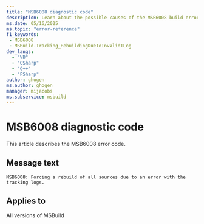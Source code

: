 ```yaml
---
title: "MSB6008 diagnostic code"
description: Learn about the possible causes of the MSB6008 build error, and get troubleshooting tips.
ms.date: 05/16/2025
ms.topic: "error-reference"
f1_keywords:
 - MSB6008
 - MSBuild.Tracking_RebuildingDueToInvalidTLog
dev_langs:
  - "VB"
  - "CSharp"
  - "C++"
  - "FSharp"
author: ghogen
ms.author: ghogen
manager: mijacobs
ms.subservice: msbuild
---
```


# MSB6008 diagnostic code

<!-- :::ErrorDefinitionDescription::: -->
<!-- :::editable-content name="introDescription"::: -->
This article describes the MSB6008 error code.
<!-- :::editable-content-end::: -->

## Message text

<!-- :::editable-content name="messageText"::: -->
`MSB6008: Forcing a rebuild of all sources due to an error with the tracking logs.`
<!-- :::editable-content-end::: -->
<!-- MSB6008: Forcing a rebuild of all sources due to an error with the tracking logs. {0} -->

<!-- :::editable-content name="postOutputDescription"::: -->
<!--
{StrBegin="MSB6008: "}
-->
<!-- :::editable-content-end::: -->
<!-- :::ErrorDefinitionDescription-end::: -->

## Applies to

All versions of MSBuild
